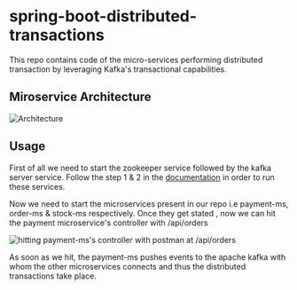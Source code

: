 # spring-boot-distributed-transactions
This repo contains code of the micro-services performing distributed transaction by leveraging Kafka's transactional capabilities.

## Miroservice Architecture
![Architecture](https://github.com/user-attachments/assets/5bbfd1fc-63a6-43d8-80c6-c8aae0788c8f)


## Usage
First of all we need to start the zookeeper service followed by the kafka server service. Follow the step 1 & 2 in the [documentation](https://kafka.apache.org/quickstart) in order to run these services.

Now we need to start the microservices present in our repo i.e payment-ms, order-ms & stock-ms respectively.
Once they get stated , now we can hit the payment microservice's controller with /api/orders

![hitting payment-ms's controller with postman at /api/orders](https://github.com/tigllon/spring-boot-distributed-transactions/assets/56904319/7a88ed77-8ab4-4133-849f-f8a03d349f75)

As soon as we hit, the payment-ms pushes events to the apache kafka with whom the other microservices connects and thus the distributed transactions take place.
